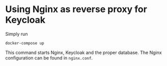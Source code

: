 # Using Nginx as reverse proxy for Keycloak

Simply run

```
docker-compose up
```

This command starts	 Nginx, Keycloak and the proper database.
The Nginx configuration can be found in `nginx.conf`.

